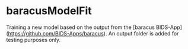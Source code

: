 # baracusModelFit

Training a new model based on the output from the [baracus BIDS-App] (https://github.com/BIDS-Apps/baracus).
An output folder is added for testing purposes only.
